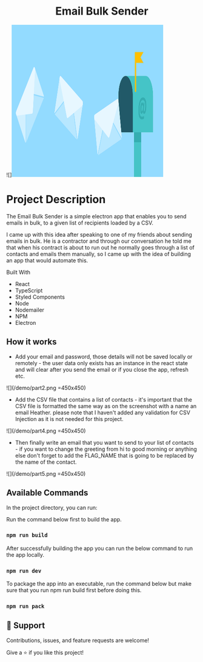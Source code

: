 <h1 align="center">Email Bulk Sender</h1>

![]<img src="./demo/email.png" width="400" height="400">
# Project Description

The Email Bulk Sender is a simple electron app that enables you to send emails in bulk, to a given list of recipients loaded by a CSV.

I came up with this idea after speaking to one of my friends about sending emails in bulk. He is a contractor and through our conversation he told me that when his contract is about to run out he normally goes through a list of contacts and emails them manually, so I came up with the idea of building an app that would automate this. 

Built With
- React 
- TypeScript
- Styled Components
- Node
- Nodemailer
- NPM
- Electron

## How it works

- Add your email and password, those details will not be saved locally or remotely - the user data only exists has an instance in the react state and will clear after you send the email or if you close the app, refresh etc.

![](/demo/part2.png =450x450)

- Add the CSV file that contains a list of contacts - it's important that the CSV file is formatted the same way as on the screenshot with a name an email Heather. please note that I haven't added any validation for CSV Injection as it is not needed for this project.

![](/demo/part4.png =450x450)

- Then finally write an email that you want to send to your list of contacts - if you want to change the greeting from hi to good morning or anything else don't forget to add the FLAG_NAME that is going to be replaced by the name of the contact.

![](/demo/part5.png =450x450)

## Available Commands

In the project directory, you can run:

Run the command below first to build the app.
### `npm run build`

After successfully building the app you can run the below command to run the app locally.
### `npm run dev`

To package the app into an executable, run the command below but make sure that you run npm run build first before doing this.
### `npm run pack`

## 🤝 Support

Contributions, issues, and feature requests are welcome!

Give a ⭐️ if you like this project!
